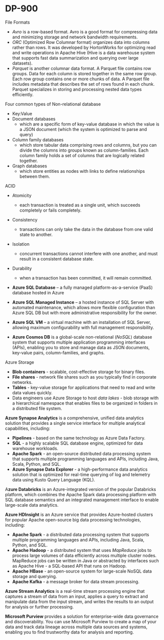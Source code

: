 # DP-900

File Formats

* _Avro_ is a row-based format. Avro is a good format for compressing data and minimizing storage and network bandwidth requirements.
* _ORC_ (Optimized Row Columnar format) organizes data into columns rather than rows. It was developed by HortonWorks for optimizing read and write operations in Apache Hive (Hive is a data warehouse system that supports fast data summarization and querying over large datasets).
* _Parquet_ is another columnar data format. A Parquet file contains row groups. Data for each column is stored together in the same row group. Each row group contains one or more chunks of data. A Parquet file includes metadata that describes the set of rows found in each chunk. Parquet specializes in storing and processing nested data types efficiently.



Four common types of Non-relational database

* Key:Value
* Document databases
  * which are a specific form of key-value database in which the value is a JSON document (which the system is optimized to parse and query)
* Column family databases
  * which store tabular data comprising rows and columns, but you can divide the columns into groups known as column-families. Each column family holds a set of columns that are logically related together.
* Graph databases
  * which store entities as nodes with links to define relationships between them.



ACID

* Atomicity
  * each transaction is treated as a single unit, which succeeds completely or fails completely.
* Consistency
  * transactions can only take the data in the database from one valid state to another.
* Isolation
  * concurrent transactions cannot interfere with one another, and must result in a consistent database state.
* Durability&#x20;
  * when a transaction has been committed, it will remain committed.



* **Azure SQL Database** – a fully managed platform-as-a-service (PaaS) database hosted in Azure
* **Azure SQL Managed Instance** – a hosted instance of SQL Server with automated maintenance, which allows more flexible configuration than Azure SQL DB but with more administrative responsibility for the owner.
* **Azure SQL VM** – a virtual machine with an installation of SQL Server, allowing maximum configurability with full management responsibility.
* **Azure Cosmos DB** is a global-scale non-relational (_NoSQL_) database system that supports multiple application programming interfaces (APIs), enabling you to store and manage data as JSON documents, key-value pairs, column-families, and graphs.



Azure Storage

* **Blob containers** - scalable, cost-effective storage for binary files.
* **File shares** - network file shares such as you typically find in corporate networks.
* **Tables** - key-value storage for applications that need to read and write data values quickly.
* Data engineers use Azure Storage to host _data lakes_ - blob storage with a hierarchical namespace that enables files to be organized in folders in a distributed file system.



**Azure Synapse Analytics** is a comprehensive, unified data analytics solution that provides a single service interface for multiple analytical capabilities, including:

* **Pipelines** - based on the same technology as Azure Data Factory.
* **SQL** - a highly scalable SQL database engine, optimized for data warehouse workloads.
* **Apache Spark** - an open-source distributed data processing system that supports multiple programming languages and APIs, including Java, Scala, Python, and SQL.
* **Azure Synapse Data Explorer** - a high-performance data analytics solution that is optimized for real-time querying of log and telemetry data using Kusto Query Language (KQL).

A**zure Databricks** is an Azure-integrated version of the popular Databricks platform, which combines the Apache Spark data processing platform with SQL database semantics and an integrated management interface to enable large-scale data analytics.



**Azure HDInsight** is an Azure service that provides Azure-hosted clusters for popular Apache open-source big data processing technologies, including:

* **Apache Spark** - a distributed data processing system that supports multiple programming languages and APIs, including Java, Scala, Python, and SQL.
* **Apache Hadoop** - a distributed system that uses _MapReduce_ jobs to process large volumes of data efficiently across multiple cluster nodes. MapReduce jobs can be written in Java or abstracted by interfaces such as Apache Hive - a SQL-based API that runs on Hadoop.
* **Apache HBase** - an open-source system for large-scale NoSQL data storage and querying.
* **Apache Kafka** - a message broker for data stream processing.



**Azure Stream Analytics** is a real-time stream processing engine that captures a stream of data from an input, applies a query to extract and manipulate data from the input stream, and writes the results to an output for analysis or further processing.



**Microsoft Purview** provides a solution for enterprise-wide data governance and discoverability. You can use Microsoft Purview to create a map of your data and track data lineage across multiple data sources and systems, enabling you to find trustworthy data for analysis and reporting.
